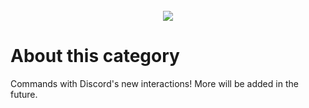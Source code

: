 <div align="center" style="padding-top:25px">
	<img src="https://i.ibb.co/HrV9nvg/slash.png"  />
</div>

# About this category

Commands with Discord's new interactions! More will be added in the future.
